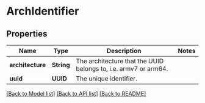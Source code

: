# ArchIdentifier

## Properties
Name | Type | Description | Notes
------------ | ------------- | ------------- | -------------
**architecture** | **String** | The architecture that the UUID belongs to, i.e. armv7 or arm64. | 
**uuid** | **UUID** | The unique identifier. | 

[[Back to Model list]](../README.md#documentation-for-models) [[Back to API list]](../README.md#documentation-for-api-endpoints) [[Back to README]](../README.md)


